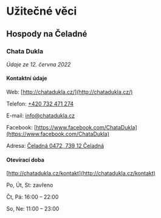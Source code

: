 # Užitečné věci

## Hospody na Čeladné

### Chata Dukla

*Údaje ze 12. června 2022*

#### Kontaktní údaje

Web: [http://chatadukla.cz/](http://chatadukla.cz/)

Telefon: [+420 732 471 274](tel:+420732471274)

E-mail: [info@chatadukla.cz](mailto:info@chatadukla.cz)

Facebook: [https://www.facebook.com/ChataDukla](https://www.facebook.com/ChataDukla)

Adresa: [Čeladná 0472, 739 12 Čeladná](https://mapy.cz/s/pufovabado)

#### Otevírací doba

[http://chatadukla.cz/kontakt](http://chatadukla.cz/kontakt)

Po, Út, St: zavřeno

Čt, Pá: 16:00 – 22:00

So, Ne: 11:00 – 23:00

